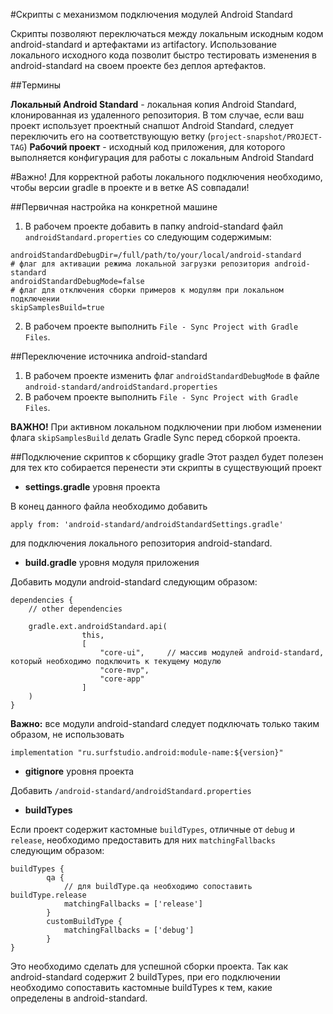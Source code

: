 #Скрипты с механизмом подключения модулей Android Standard

Скрипты позволяют переключаться между локальным искодным кодом android-standard и артефактами из artifactory.
Использование локального исходного кода позволит быстро тестировать изменения в android-standard на своем проекте без деплоя артефактов.

##Термины

**Локальный Android Standard** - локальная копия Android Standard, клонированная из удаленного
репозитория. В том случае, если ваш проект использует проектный снапшот Android Standard, следует
переключить его на соответствующую ветку (`project-snapshot/PROJECT-TAG`)
**Рабочий проект** - исходный код приложения, для которого выполняется конфигурация для работы с локальным Android Standard

#Важно!
Для корректной работы локального подключения необходимо, чтобы версии gradle в проекте и в ветке AS совпадали!

##Первичная настройка на конкретной машине

1. В рабочем проекте добавить в папку android-standard файл `androidStandard.properties` со следующим содержимым:
```
androidStandardDebugDir=/full/path/to/your/local/android-standard
# флаг для активации режима локальной загрузки репозитория android-standard
androidStandardDebugMode=false
# флаг для отключения сборки примеров к модулям при локальном подключении
skipSamplesBuild=true
```

2. В рабочем проекте выполнить ```File - Sync Project with Gradle Files```.

##Переключение источника android-standard

1. В рабочем проекте изменить флаг `androidStandardDebugMode` в файле `android-standard/androidStandard.properties`
2. В рабочем проекте выполнить `File - Sync Project with Gradle Files`.

**ВАЖНО!** При активном локальном подключении при любом изменении флага
`skipSamplesBuild` делать Gradle Sync перед сборкой проекта.

##Подключение скриптов к сборщику gradle
Этот раздел будет полезен для тех кто собирается перенести эти скрипты в существующий проект

+ **settings.gradle** уровня проекта

В конец данного файла необходимо добавить

```apply from: 'android-standard/androidStandardSettings.gradle'```

для подключения локального репозитория android-standard.

+ **build.gradle** уровня модуля приложения

Добавить модули android-standard следующим образом:

```
dependencies {
    // other dependencies

    gradle.ext.androidStandard.api(
                this,
                [
                    "core-ui",     // массив модулей android-standard, который необходимо подключить к текущему модулю
                    "core-mvp",
                    "core-app"
                ]
    )
}
```

**Важно:** все модули android-standard следует подключать только таким образом, не использовать

```implementation "ru.surfstudio.android:module-name:${version}"```

+ **gitignore** уровня проекта

Добавить ```/android-standard/androidStandard.properties```

+ **buildTypes**

Если проект содержит кастомные ```buildTypes```, отличные от ```debug``` и ```release```, необходимо
предоставить для них ```matchingFallbacks``` следующим образом:

```
buildTypes {
        qa {
            // для buildType.qa необходимо сопоставить buildType.release
            matchingFallbacks = ['release']
        }
        customBuildType {
            matchingFallbacks = ['debug']
        }
}
```

Это необходимо сделать для успешной сборки проекта. Так как android-standard содержит 2 buildTypes,
при его подключении необходимо сопоставить кастомные buildTypes к тем, какие определены в android-standard.